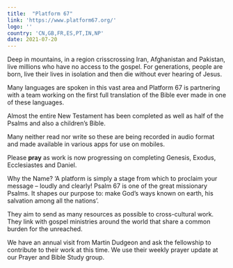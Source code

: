 ```yaml
---
title:  "Platform 67"
link: 'https://www.platform67.org/'
logo: ''
country: 'CN,GB,FR,ES,PT,IN,NP'
date: 2021-07-20
---
```

Deep in mountains, in a region crisscrossing Iran, Afghanistan and Pakistan, live millions who have no access to the gospel. For generations, people are born, live their lives in isolation and then die without ever hearing of Jesus. 

Many languages are spoken in this vast area and Platform 67 is partnering with a team working on the first full translation of the Bible ever made in one of these languages. 

Almost the entire New Testament has been completed as well as half of the Psalms and also a children’s Bible. 

Many neither read nor write so these are being recorded in audio format and made available in various apps for use on mobiles. 

Please **pray** as work is now progressing on completing Genesis, Exodus, Ecclesiastes and Daniel.  

Why the Name?  ‘A platform is simply a stage from which to proclaim your message – loudly and clearly!  Psalm 67 is one of the great missionary Psalms.  It shapes our purpose to: make God’s ways known on earth, his salvation among all the nations’.  

They aim to send as many resources as possible to cross-cultural work.  They link with gospel ministries around the world that share a common burden for the unreached. 

We have an annual visit from Martin Dudgeon and ask the fellowship to contribute to their work at this time.  We use their weekly prayer update at our Prayer and Bible Study group.